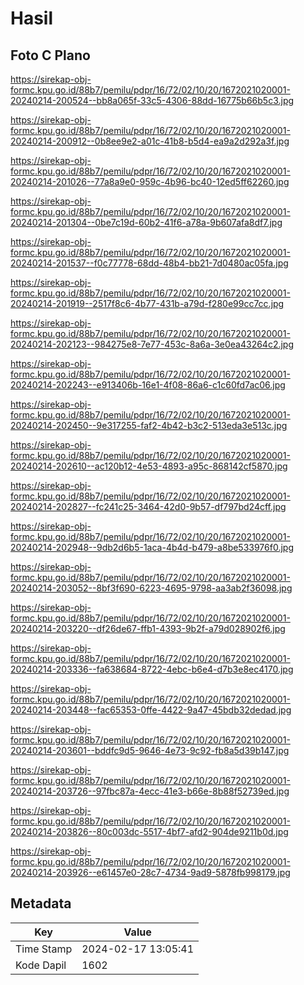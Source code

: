 # Hasil

## Foto C Plano

https://sirekap-obj-formc.kpu.go.id/88b7/pemilu/pdpr/16/72/02/10/20/1672021020001-20240214-200524--bb8a065f-33c5-4306-88dd-16775b66b5c3.jpg

https://sirekap-obj-formc.kpu.go.id/88b7/pemilu/pdpr/16/72/02/10/20/1672021020001-20240214-200912--0b8ee9e2-a01c-41b8-b5d4-ea9a2d292a3f.jpg

https://sirekap-obj-formc.kpu.go.id/88b7/pemilu/pdpr/16/72/02/10/20/1672021020001-20240214-201026--77a8a9e0-959c-4b96-bc40-12ed5ff62260.jpg

https://sirekap-obj-formc.kpu.go.id/88b7/pemilu/pdpr/16/72/02/10/20/1672021020001-20240214-201304--0be7c19d-60b2-41f6-a78a-9b607afa8df7.jpg

https://sirekap-obj-formc.kpu.go.id/88b7/pemilu/pdpr/16/72/02/10/20/1672021020001-20240214-201537--f0c77778-68dd-48b4-bb21-7d0480ac05fa.jpg

https://sirekap-obj-formc.kpu.go.id/88b7/pemilu/pdpr/16/72/02/10/20/1672021020001-20240214-201919--2517f8c6-4b77-431b-a79d-f280e99cc7cc.jpg

https://sirekap-obj-formc.kpu.go.id/88b7/pemilu/pdpr/16/72/02/10/20/1672021020001-20240214-202123--984275e8-7e77-453c-8a6a-3e0ea43264c2.jpg

https://sirekap-obj-formc.kpu.go.id/88b7/pemilu/pdpr/16/72/02/10/20/1672021020001-20240214-202243--e913406b-16e1-4f08-86a6-c1c60fd7ac06.jpg

https://sirekap-obj-formc.kpu.go.id/88b7/pemilu/pdpr/16/72/02/10/20/1672021020001-20240214-202450--9e317255-faf2-4b42-b3c2-513eda3e513c.jpg

https://sirekap-obj-formc.kpu.go.id/88b7/pemilu/pdpr/16/72/02/10/20/1672021020001-20240214-202610--ac120b12-4e53-4893-a95c-868142cf5870.jpg

https://sirekap-obj-formc.kpu.go.id/88b7/pemilu/pdpr/16/72/02/10/20/1672021020001-20240214-202827--fc241c25-3464-42d0-9b57-df797bd24cff.jpg

https://sirekap-obj-formc.kpu.go.id/88b7/pemilu/pdpr/16/72/02/10/20/1672021020001-20240214-202948--9db2d6b5-1aca-4b4d-b479-a8be533976f0.jpg

https://sirekap-obj-formc.kpu.go.id/88b7/pemilu/pdpr/16/72/02/10/20/1672021020001-20240214-203052--8bf3f690-6223-4695-9798-aa3ab2f36098.jpg

https://sirekap-obj-formc.kpu.go.id/88b7/pemilu/pdpr/16/72/02/10/20/1672021020001-20240214-203220--df26de67-ffb1-4393-9b2f-a79d028902f6.jpg

https://sirekap-obj-formc.kpu.go.id/88b7/pemilu/pdpr/16/72/02/10/20/1672021020001-20240214-203336--fa638684-8722-4ebc-b6e4-d7b3e8ec4170.jpg

https://sirekap-obj-formc.kpu.go.id/88b7/pemilu/pdpr/16/72/02/10/20/1672021020001-20240214-203448--fac65353-0ffe-4422-9a47-45bdb32dedad.jpg

https://sirekap-obj-formc.kpu.go.id/88b7/pemilu/pdpr/16/72/02/10/20/1672021020001-20240214-203601--bddfc9d5-9646-4e73-9c92-fb8a5d39b147.jpg

https://sirekap-obj-formc.kpu.go.id/88b7/pemilu/pdpr/16/72/02/10/20/1672021020001-20240214-203726--97fbc87a-4ecc-41e3-b66e-8b88f52739ed.jpg

https://sirekap-obj-formc.kpu.go.id/88b7/pemilu/pdpr/16/72/02/10/20/1672021020001-20240214-203826--80c003dc-5517-4bf7-afd2-904de9211b0d.jpg

https://sirekap-obj-formc.kpu.go.id/88b7/pemilu/pdpr/16/72/02/10/20/1672021020001-20240214-203926--e61457e0-28c7-4734-9ad9-5878fb998179.jpg


## Metadata

| Key        | Value               |
| ---------- | ------------------- |
| Time Stamp | 2024-02-17 13:05:41 |
| Kode Dapil | 1602                |



